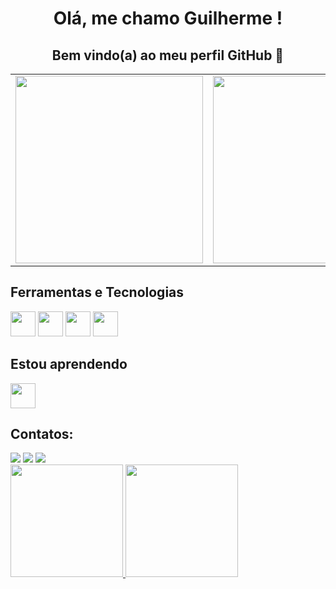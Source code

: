 <h1 align="center"> Olá, me chamo Guilherme ! </h1> 

<h2 align="center">  Bem vindo(a) ao meu perfil GitHub 👋 </h2>

<table align="center" border="0">
  <tr>
    <td align="left">
      <img src="https://github.com/Gui-GitHub/Gui-GitHub/assets/146478427/951205a1-6adb-43b0-959b-219cb0d90ecd" width="300">
    </td>
    <td align="right">
      <img src="https://media1.tenor.com/m/N--OnDx9xAQAAAAC/unigrid-decentralization.gif" width="300">
    </td>
  </tr>
</table>

## Ferramentas e Tecnologias

<img loading="lazy" src="https://cdn.jsdelivr.net/gh/devicons/devicon/icons/git/git-original.svg" width="40" height="40"/> <img loading="lazy" src="https://cdn.jsdelivr.net/gh/devicons/devicon@latest/icons/javascript/javascript-original.svg" width="40" height="40"/> <img loading="lazy" src="https://cdn.jsdelivr.net/gh/devicons/devicon@latest/icons/css3/css3-original.svg" width="40" height="40"/> <img loading="lazy" src="https://cdn.jsdelivr.net/gh/devicons/devicon@latest/icons/html5/html5-original.svg" width="40" height="40"/>

## Estou aprendendo

<img loading="lazy" src="https://cdn.jsdelivr.net/gh/devicons/devicon/icons/java/java-original.svg" width="40" height="40"/>

## Contatos:

<div>
<a href="https://instagram.com/ggui.araujo/" target="_blank"><img loading="lazy" src="https://img.shields.io/badge/-Instagram-%23E4405F?style=for-the-badge&logo=instagram&logoColor=white" target="_blank"></a>
<a href = "mailto:contato@guilhermecavalcante222@gmail.com"><img loading="lazy" src="https://img.shields.io/badge/Gmail-D14836?style=for-the-badge&logo=gmail&logoColor=white" target="_blank"></a>
<a href="https://www.linkedin.com/in/gguilhermedearaujo/" target="_blank"><img loading="lazy" src="https://img.shields.io/badge/-LinkedIn-%230077B5?style=for-the-badge&logo=linkedin&logoColor=white" target="_blank"></a>   
</div>

<div>
<a href="https://github.com/Gui-GitHub">
<img loading="lazy" height="180em" src="https://github-readme-stats.vercel.app/api/top-langs/?username=Gui-GitHub&layout=compact&langs_count=7&theme=dracula"/>
<img loading="lazy" height="180em" src="https://github-readme-stats.vercel.app/api?username=Gui-GitHub&show_icons=true&theme=dracula&include_all_commits=true&count_private=true"/>
</div>

